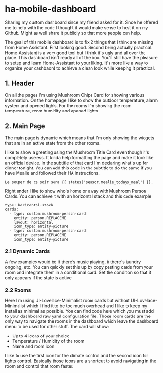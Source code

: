 # ha-mobile-dashboard
Sharing my custom dashboard since my friend asked for it. Since he offered me to help with the code I thought it would make sense to host it on my Github. Might as well share it publicly so that more people can help.

The goal of this mobile dashboard is to fix 2 things that I think are missing from Home Assistant. First looking good. Second being actually practical. Home-Assistant is a very good tool but I think it's ugly and all over the place. This dashboard isn't ready all of the box. You'll still have the pleasure to setup and learn Home-Assistant to your liking. It's more like a way to organize your dashbaord to achieve a clean look while keeping it practical.

## 1. Header

On all the pages I'm using Mushroom Chips Card for showing various information. On the homepage I like to show the outdoor temperature, alarm system and opened lights. For the rooms I'm showing the room temperature, room humidity and opened lights.

## 2. Main Page

The main page is dynamic which means that I'm only showing the widgets that are in an active state from the other rooms.

I like to show a greeting using the Mushroom Title Card even though it's completely useless. It kinda help formatting the page and make it look like an official device. In the subtitle of that card I'm declaring what's up for dinner tonight. You can add this code in the subtitle to do the same if you have Mealie and followed their HA instructions.

``Le souper de ce soir sera {{ states('sensor.mealie_todays_meal') }}.``

Right under I like to show who's home or away with Mushroom Person Cards. You can achieve it with an horizontal stack and this code example

```
type: horizontal-stack
cards:
  - type: custom:mushroom-person-card
    entity: person.REPLACEME
    layout: horizontal
    icon_type: entity-picture
  - type: custom:mushroom-person-card
    entity: person.REPLACEME
    icon_type: entity-picture
```

### 2.1 Dynamic Cards

A few examples would be if there's music playing, if there's laundry ongoing, etc. You can quickly set this up by copy pasting cards from your room and integrate them in a conditional card. Set the condition so that it only appears if the state is active.

### 2.2 Rooms

Here I'm using UI-Lovelace-Minimalist room cards but without UI-Lovelace-Minimalist which I find it to be too much overhead and I like to keep my install as minimal as possible. You can find code here which you must add to your dashboard raw yaml configuration file. Those room cards are the only way to navigate the rooms in the dashboard which leave the dashboard menu to be used for other stuff. The card will show:

- Up to 4 icons of your choice
- Temperature / Humidity of the room
- Name and room icon

I like to use the first icon for the climate control and the second icon for lights control. Basically those icons are a shortcut to avoid navigating in the room and control that room faster.

